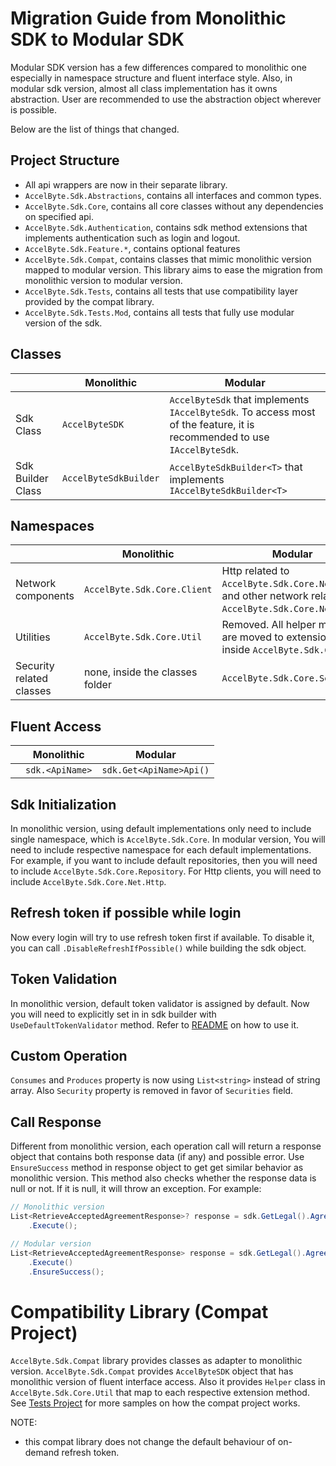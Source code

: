 # Migration Guide from Monolithic SDK to Modular SDK

Modular SDK version has a few differences compared to monolithic one especially in namespace structure and fluent interface style. Also, in modular sdk version, almost all class implementation has it owns abstraction. User are recommended to use the abstraction object wherever is possible.

Below are the list of things that changed.


## Project Structure
- All api wrappers are now in their separate library.
- `AccelByte.Sdk.Abstractions`, contains all interfaces and common types.
- `AccelByte.Sdk.Core`, contains all core classes without any dependencies on specified api.
- `AccelByte.Sdk.Authentication`, contains sdk method extensions that implements authentication such as login and logout.
- `AccelByte.Sdk.Feature.*`, contains optional features
- `AccelByte.Sdk.Compat`, contains classes that mimic monolithic version mapped to modular version. This library aims to ease the migration from monolithic version to modular version.
- `AccelByte.Sdk.Tests`, contains all tests that use compatibility layer provided by the compat library.
- `AccelByte.Sdk.Tests.Mod`, contains all tests that fully use modular version of the sdk.


## Classes
||Monolithic|Modular|
|-|-|-|
|Sdk Class|`AccelByteSDK`|`AccelByteSdk` that implements `IAccelByteSdk`. To access most of the feature, it is recommended to use `IAccelByteSdk`.|
|Sdk Builder Class|`AccelByteSdkBuilder`|`AccelByteSdkBuilder<T>` that implements `IAccelByteSdkBuilder<T>`|


## Namespaces
||Monolithic|Modular|
|-|-|-|
|Network components|`AccelByte.Sdk.Core.Client`|Http related to `AccelByte.Sdk.Core.Net.Http`, and other network related to `AccelByte.Sdk.Core.Net`.|
|Utilities|`AccelByte.Sdk.Core.Util`|Removed. All helper methods are moved to extensions form inside `AccelByte.Sdk.Core`|
|Security related classes|none, inside the classes folder|`AccelByte.Sdk.Core.Security`|


## Fluent Access
||Monolithic|Modular|
|-|-|-|
||`sdk.<ApiName>`|`sdk.Get<ApiName>Api()`|


## Sdk Initialization
In monolithic version, using default implementations only need to include single namespace, which is `AccelByte.Sdk.Core`. In modular version, You will need to include respective namespace for each default implementations. For example, if you want to include default repositories, then you will need to include `AccelByte.Sdk.Core.Repository`. For Http clients, you will need to include `AccelByte.Sdk.Core.Net.Http`.

## Refresh token if possible while login
Now every login will try to use refresh token first if available. To disable it, you can call `.DisableRefreshIfPossible()` while building the sdk object.

## Token Validation
In monolithic version, default token validator is assigned by default. Now you will need to explicitly set in in sdk builder with `UseDefaultTokenValidator` method. Refer to [README](./README.md) on how to use it.

## Custom Operation
`Consumes` and `Produces` property is now using `List<string>` instead of string array. Also `Security` property is removed in favor of `Securities` field.

## Call Response
Different from monolithic version, each operation call will return a response object that contains both response data (if any) and possible error. Use `EnsureSuccess` method in response object to get get similar behavior as monolithic version. This method also checks whether the response data is null or not. If it is null, it will throw an exception.
For example:
```csharp
// Monolithic version
List<RetrieveAcceptedAgreementResponse>? response = sdk.GetLegal().Agreement.RetrieveAgreementsPublicOp
    .Execute();

// Modular version
List<RetrieveAcceptedAgreementResponse> response = sdk.GetLegal().Agreement.RetrieveAgreementsPublicOp
    .Execute()
    .EnsureSuccess();
```

# Compatibility Library (Compat Project)

`AccelByte.Sdk.Compat` library provides classes as adapter to monolithic version. `AccelByte.Sdk.Compat` provides `AccelByteSDK` object that has monolithic version of fluent interface access. Also it provides `Helper` class in `AccelByte.Sdk.Core.Util` that map to each respective extension method.
See [Tests Project](AccelByte.Sdk.Tests) for more samples on how the compat project works.

NOTE:
- this compat library does not change the default behaviour  of on-demand refresh token.

